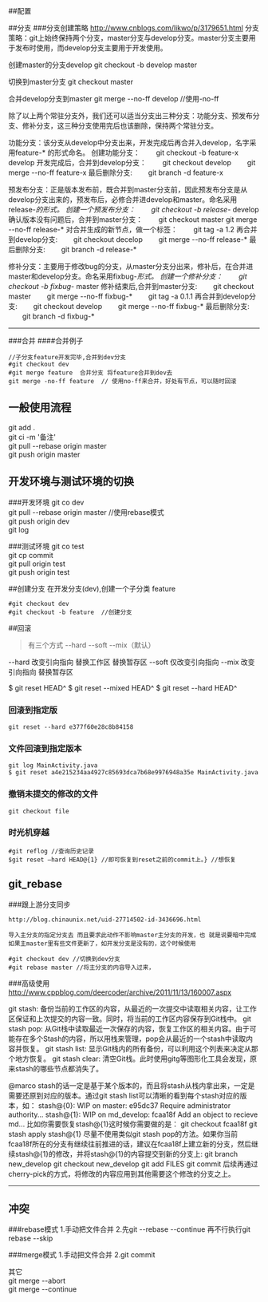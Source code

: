 ##配置

##分支
###分支创建策略
http://www.cnblogs.com/likwo/p/3179651.html
分支策略：git上始终保持两个分支，master分支与develop分支。master分支主要用于发布时使用，而develop分支主要用于开发使用。

创建master的分支develop
git checkout -b develop master

切换到master分支
git checkout master

合并develop分支到master
git merge --no-ff develop  //使用-no-ff


除了以上两个常驻分支外，我们还可以适当分支出三种分支：功能分支、预发布分支、修补分支，这三种分支使用完后也该删除，保持两个常驻分支。

功能分支：该分支从develop中分支出来，开发完成后再合并入develop，名字采用feature-* 的形式命名。
创建功能分支：
　　git checkout -b feature-x develop
开发完成后，合并到develop分支：
　　git checkout develop
　　git merge --no-ff feature-x
最后删除分支:
　　git branch -d feature-x


预发布分支：正是版本发布前，既合并到master分支前，因此预发布分支是从develop分支出来的，预发布后，必修合并进develop和master。命名采用release-*的形式。
创建一个预发布分支：
　　git checkout -b release-* develop
确认版本没有问题后，合并到master分支：
　　git checkout master
      git merge --no-ff release-*
对合并生成的新节点，做一个标签：
　　git tag -a 1.2
再合并到develop分支:
　　git checkout decelop
　　git merge --no-ff release-*
最后删除分支:
　　git branch -d release-*



修补分支：主要用于修改bug的分支，从master分支分出来，修补后，在合并进master和develop分支。命名采用fixbug-*形式。
创建一个修补分支：
　　git checkout -b fixbug-* master
修补结束后,合并到master分支:
　　git checkout master
　　git merge --no-ff fixbug-*
　　git tag -a 0.1.1
再合并到develop分支:
　　git checkout develop
　　git merge --no-ff fixbug-*
最后删除分支:
　　git branch -d fixbug-*

---

###合并
####合并例子
```
//子分支feature开发完毕,合并到dev分支
#git checkout dev
#git merge feature  合并分支 将feature合并到dev去
git merge -no-ff feature  // 使用no-ff来合并，好处有节点，可以随时回滚
```



## 一般使用流程
git add .  
git ci -m '备注'  
git pull --rebase origin master  
git push origin master  

## 开发环境与测试环境的切换
###开发环境
git co dev  
git pull --rebase origin master //使用rebase模式  
git push origin dev  
git log  

###测试环境
git co test  
git cp commit  
git pull origin test  
git push origin test  


##创建分支
在开发分支(dev),创建一个子分类 feature  
```
#git checkout dev
#git checkout -b feature  //创建分支
```

##回滚

>有三个方式   --hard  --soft --mix（默认）

--hard 改变引向指向 替换工作区  替换暂存区
--soft 仅改变引向指向
--mix  改变引向指向 替换暂存区

$ git reset HEAD^
$ git reset --mixed HEAD^
$ git reset --hard HEAD^

### 回滚到指定版
```
git reset --hard e377f60e28c8b84158
```
### 文件回滚到指定版本	

```
git log MainActivity.java
$ git reset a4e215234aa4927c85693dca7b68e9976948a35e MainActivity.java

```
### 撤销未提交的修改的文件	

```
git checkout file

```
### 时光机穿越	

```
#git reflog //查询历史记录
$git reset –hard HEAD@{1} //即可恢复到reset之前的commit上。} //想恢复

```

## git_rebase	

###跟上游分支同步
```
http://blog.chinaunix.net/uid-27714502-id-3436696.html

导入主分支的指定分支去 而且要求此动作不影响master主分支的开发，也 就是说要暗中完成
如果主master里有些文件更新了，如开发分支是没有的，这个时候使用  

#git checkout dev //切换到dev分支
#git rebase master //将主分支的内容导入过来，

```
###高级使用
http://www.cppblog.com/deercoder/archive/2011/11/13/160007.aspx

git stash: 备份当前的工作区的内容，从最近的一次提交中读取相关内容，让工作区保证和上次提交的内容一致。同时，将当前的工作区内容保存到Git栈中。
git stash pop: 从Git栈中读取最近一次保存的内容，恢复工作区的相关内容。由于可能存在多个Stash的内容，所以用栈来管理，pop会从最近的一个stash中读取内容并恢复。
git stash list: 显示Git栈内的所有备份，可以利用这个列表来决定从那个地方恢复。
git stash clear: 清空Git栈。此时使用gitg等图形化工具会发现，原来stash的哪些节点都消失了。

@marco
stash的话一定是基于某个版本的，而且将stash从栈内拿出来，一定是需要还原到对应的版本。通过git stash list可以清晰的看到每个stash对应的版本，如：
stash@{0}: WIP on master: e95dc37 Require administrator authority...
stash@{1}: WIP on md_develop: fcaa18f Add an object to recieve md...
比如你需要恢复stash@{1}这时候你需要做的是：
git checkout fcaa18f
git stash apply stash@{1}
尽量不使用类似git stash pop的方法。如果你当前fcaa18f所在的分支有继续往前推进的话，建议在fcaa18f上建立新的分支，然后继续stash@{1}的修改，并将stash@{1}的内容提交到新的分支上:
git branch new_develop
git checkout new_develop
git add FILES
git commit
后续再通过cherry-pick的方式，将修改的内容应用到其他需要这个修改的分支之上。

---

## 冲突	
###rebase模式
1.手动把文件合并 
2.先git --rebase --continue 再不行执行git rebase --skip


###merge模式
1.手动把文件合并 
2.git commit 

其它  
git merge --abort  
git merge --continue  